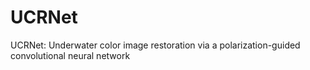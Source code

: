 # UCRNet
UCRNet: Underwater color image restoration via a polarization-guided convolutional neural network
